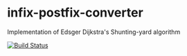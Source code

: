 # infix-postfix-converter
Implementation of Edsger Dijkstra's Shunting-yard algorithm

[![Build Status](https://travis-ci.org/taxnuke/infix-postfix-converter.svg?branch=master)](https://travis-ci.org/taxnuke/infix-postfix-converter)
